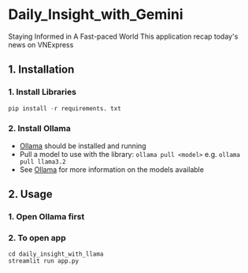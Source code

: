 # Daily_Insight_with_Gemini
Staying Informed in A Fast-paced World
This application recap today's news on VNExpress
## 1. Installation
### 1. Install Libraries
```python
pip install -r requirements. txt
```
### 2. Install Ollama
- [Ollama](https://ollama.com/download) should be installed and running
- Pull a model to use with the library: ```ollama pull <model>``` e.g. ```ollama pull llama3.2```
- See [Ollama](https://ollama.com/search) for more information on the models available

## 2. Usage
### 1. Open Ollama first
### 2. To open app
```
cd daily_insight_with_llama
streamlit run app.py
```